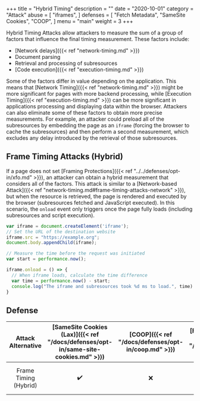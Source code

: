 +++
title = "Hybrid Timing"
description = ""
date = "2020-10-01"
category = "Attack"
abuse = [
    "iframes",
]
defenses = [
    "Fetch Metadata",
    "SameSite Cookies",
    "COOP",
]
menu = "main"
weight = 3
+++

Hybrid Timing Attacks allow attackers to measure the sum of a group of factors that influence the final timing measurement. These factors include:

- [Network delays]({{< ref "network-timing.md" >}})
- Document parsing
- Retrieval and processing of subresources
- [Code execution]({{< ref "execution-timing.md" >}})

Some of the factors differ in value depending on the application. This means that [Network Timing]({{< ref "network-timing.md" >}}) might be more significant for pages with more backend processing, while [Execution Timing]({{< ref "execution-timing.md" >}}) can be more significant in applications processing and displaying data within the browser. Attackers can also eliminate some of these factors to obtain more precise measurements. For example, an attacker could preload all of the subresources by embedding the page as an `iframe` (forcing the browser to cache the subresources) and then perform a second measurement, which excludes any delay introduced by the retrieval of those subresources.

##  Frame Timing Attacks (Hybrid)

If a page does not set [Framing Protections]({{< ref "../../defenses/opt-in/xfo.md" >}}), an attacker can obtain a hybrid measurement that considers all of the factors. This attack is similar to a [Network-based Attack]({{< ref "network-timing.md#frame-timing-attacks-network" >}}), but when the resource is retrieved, the page is rendered and executed by the browser (subresources fetched and JavaScript executed). In this scenario, the `onload` event only triggers once the page fully loads (including subresources and script execution).

```javascript
var iframe = document.createElement('iframe');
// Set the URL of the destination website
iframe.src = "https://example.org";
document.body.appendChild(iframe);

// Measure the time before the request was initiated
var start = performance.now();

iframe.onload = () => {
  // When iframe loads, calculate the time difference
  var time = performance.now() - start;
  console.log("The iframe and subresources took %d ms to load.", time)
}
```

## Defense

|  Attack Alternative   | [SameSite Cookies (Lax)]({{< ref "/docs/defenses/opt-in/same-site-cookies.md" >}}) | [COOP]({{< ref "/docs/defenses/opt-in/coop.md" >}}) | [Framing Protections]({{< ref "/docs/defenses/opt-in/xfo.md" >}}) |  [Isolation Policies]({{< ref "/docs/defenses/isolation-policies" >}})   |
| :-------------------: | :--------------------------------------------------------------------------------: | :-------------------------------------------------: | :---------------------------------------------------------------: | :----------------------------------------------------------------------: |
| Frame Timing (Hybrid) |                                         ✔️                                          |                          ❌                          |                                 ✔️                                 | [FIP]({{< ref "/docs/defenses/isolation-policies/framing-isolation" >}}) |
